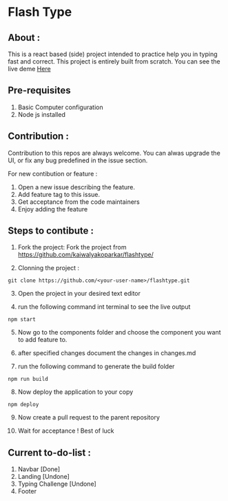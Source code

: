 # Flash Type

## About :

This is a react based (side) project intended to practice help you in typing fast and correct. This project is entirely built from scratch. You can see the live deme [Here](https://kaiwalyakoparkar.github.io/flashtype)

## Pre-requisites

1. Basic Computer configuration
2. Node js installed

## Contribution :

Contribution to this repos are always welcome. You can alwas upgrade the UI, or fix any bug predefined in the issue section.

For new contibution or feature : 

1. Open a new issue describing the feature.
2. Add feature tag to this issue.
3. Get acceptance from the code maintainers
4. Enjoy adding the feature

## Steps to contibute :

1. Fork the project:
Fork the project from https://github.com/kaiwalyakoparkar/flashtype/

2. Clonning the project :
```git
git clone https://github.com/<your-user-name>/flashtype.git
```
3. Open the project in your desired text editor

4. run the following command int terminal to see the live output
```node
npm start
```
5. Now go to the components folder and choose the component you want to add feature to.

6. after specified changes document the changes in changes.md

7. run the following command to generate the build folder
```node
npm run build
```
8. Now deploy the application to your copy
```node
npm deploy
```
9. Now create a pull request to the parent repository

10. Wait for acceptance ! Best of luck

## Current to-do-list :

1. Navbar [Done]
2. Landing [Undone]
3. Typing Challenge [Undone]
4. Footer


